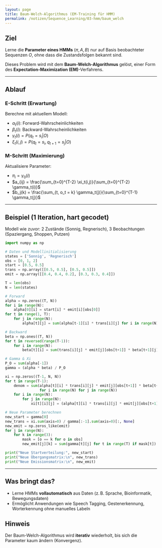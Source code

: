 ```yaml
---
layout: page
title: Baum-Welch-Algorithmus (EM-Training für HMM)
permalink: /notizen/Sequence_Learning/03-hmm/baum_welch
---
```


## Ziel

Lerne die **Parameter eines HMMs** ($\pi, A, B$) nur auf Basis beobachteter Sequenzen $O$, ohne dass die Zustandsfolgen bekannt sind.

Dieses Problem wird mit dem **Baum-Welch-Algorithmus** gelöst, einer Form des **Expectation-Maximization (EM)**-Verfahrens.

---

## Ablauf

### E-Schritt (Erwartung)

Berechne mit aktuellem Modell:

* $\alpha_t(i)$: Forward-Wahrscheinlichkeiten
* $\beta_t(i)$: Backward-Wahrscheinlichkeiten
* $\gamma_t(i) = P(q_t = s_i | O)$
* $\xi_t(i,j) = P(q_t = s_i, q_{t+1} = s_j | O)$

### M-Schritt (Maximierung)

Aktualisiere Parameter:

* $\pi_i = \gamma_0(i)$
* $a_{ij} = \frac{\sum_{t=0}^{T-2} \xi_t(i,j)}{\sum_{t=0}^{T-2} \gamma_t(i)}$
* $b_j(k) = \frac{\sum_{t, o_t = k} \gamma_t(j)}{\sum_{t=0}^{T-1} \gamma_t(j)}$

---

## Beispiel (1 Iteration, hart gecodet)

Modell wie zuvor: 2 Zustände (Sonnig, Regnerisch), 3 Beobachtungen (Spaziergang, Shoppen, Putzen)

```python
import numpy as np

# Daten und Modellinitialisierung
states = ['Sonnig', 'Regnerisch']
obs = [0, 1, 2]
start = [0.5, 0.5]
trans = np.array([[0.5, 0.5], [0.5, 0.5]])
emit = np.array([[0.4, 0.4, 0.2], [0.3, 0.3, 0.4]])

T = len(obs)
N = len(states)

# Forward
alpha = np.zeros((T, N))
for i in range(N):
    alpha[0][i] = start[i] * emit[i][obs[0]]
for t in range(1, T):
    for j in range(N):
        alpha[t][j] = sum(alpha[t-1][i] * trans[i][j] for i in range(N)) * emit[j][obs[t]]

# Backward
beta = np.ones((T, N))
for t in reversed(range(T-1)):
    for i in range(N):
        beta[t][i] = sum(trans[i][j] * emit[j][obs[t+1]] * beta[t+1][j] for j in range(N))

# Gamma & Xi
P_O = sum(alpha[-1])
gamma = (alpha * beta) / P_O

xi = np.zeros((T-1, N, N))
for t in range(T-1):
    denom = sum(alpha[t][i] * trans[i][j] * emit[j][obs[t+1]] * beta[t+1][j]
                for i in range(N) for j in range(N))
    for i in range(N):
        for j in range(N):
            xi[t][i][j] = (alpha[t][i] * trans[i][j] * emit[j][obs[t+1]] * beta[t+1][j]) / denom

# Neue Parameter berechnen
new_start = gamma[0]
new_trans = xi.sum(axis=0) / gamma[:-1].sum(axis=0)[:, None]
new_emit = np.zeros_like(emit)
for j in range(N):
    for k in range(3):
        mask = [o == k for o in obs]
        new_emit[j][k] = sum(gamma[t][j] for t in range(T) if mask[t]) / sum(gamma[:, j])

print("Neue Startverteilung:", new_start)
print("Neue Übergangsmatrix:\n", new_trans)
print("Neue Emissionsmatrix:\n", new_emit)
```

---

## Was bringt das?

* Lerne HMMs **vollautomatisch** aus Daten (z. B. Sprache, Bioinformatik, Bewegungsdaten)
* Ermöglicht Anwendungen wie Speech Tagging, Gestenerkennung, Worterkennung ohne manuelles Labeln

## Hinweis

Der Baum-Welch-Algorithmus wird **iterativ** wiederholt, bis sich die Parameter kaum ändern (Konvergenz).
